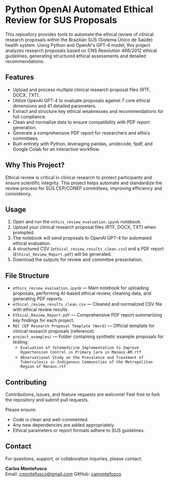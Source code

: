
# Python OpenAI Automated Ethical Review for SUS Proposals

This repository provides tools to automate the ethical review of clinical research proposals within the Brazilian SUS (Sistema Único de Saúde) health system. Using Python and OpenAI's GPT-4 model, this project analyzes research proposals based on CNS Resolution 466/2012 ethical guidelines, generating structured ethical assessments and detailed recommendations.

## Features

- Upload and process multiple clinical research proposal files (RTF, DOCX, TXT).
- Utilize OpenAI GPT-4 to evaluate proposals against 7 core ethical dimensions and 41 detailed parameters.
- Extract and structure key ethical weaknesses and recommendations for full compliance.
- Clean and normalize data to ensure compatibility with PDF report generation.
- Generate a comprehensive PDF report for researchers and ethics committees.
- Built entirely with Python, leveraging pandas, unidecode, fpdf, and Google Colab for an interactive workflow.

## Why This Project?

Ethical review is critical in clinical research to protect participants and ensure scientific integrity. This project helps automate and standardize the review process for SUS CEP/CONEP committees, improving efficiency and consistency.

## Usage

1. Open and run the `ethics_review_evaluation.ipynb` notebook.
2. Upload your clinical research proposal files (RTF, DOCX, TXT) when prompted.
3. The notebook will send proposals to OpenAI GPT-4 for automated ethical evaluation.
4. A structured CSV (`ethical_review_results_clean.csv`) and a PDF report (`Ethical_Review_Report.pdf`) will be generated.
5. Download the outputs for review and committee presentation.

## File Structure

- `ethics_review_evaluation.ipynb` — Main notebook for uploading proposals, performing AI-based ethical review, cleaning data, and generating PDF reports.
- `ethical_review_results_clean.csv` — Cleaned and normalized CSV file with ethical review results.
- `Ethical_Review_Report.pdf` — Comprehensive PDF report summarizing key findings for each project.
- `REC CEP Research Proposal Template (Word)` — Official template for clinical research proposals (reference).
- `project_examples/` — Folder containing synthetic example proposals for testing:
  - `Evaluation of Telemedicine Implementation to Improve Hypertension Control in Primary Care in Manaus-AM.rtf`
  - `Observational Study on the Prevalence and Treatment of Tuberculosis in Indigenous Communities of the Metropolitan Region of Manaus.rtf`

## Contributing

Contributions, issues, and feature requests are welcome! Feel free to fork the repository and submit pull requests.

Please ensure:

- Code is clean and well-commented.
- Any new dependencies are added appropriately.
- Ethical parameters or report formats adhere to SUS guidelines.

## Contact

For questions, support, or collaboration inquiries, please contact:

**Carlos Montefusco**  
Email: cmontefusco@gmail.com 
GitHub: [camontefusco](https://github.com/camontefusco)
